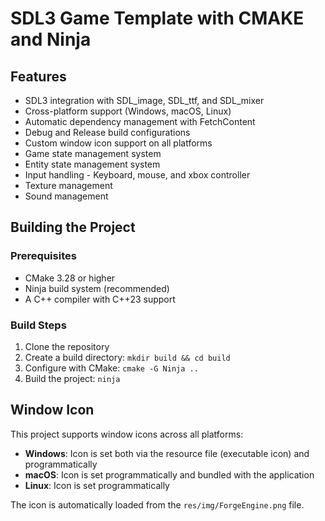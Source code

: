 # SDL3 Game Template with CMAKE and Ninja

## Features

- SDL3 integration with SDL_image, SDL_ttf, and SDL_mixer
- Cross-platform support (Windows, macOS, Linux)
- Automatic dependency management with FetchContent
- Debug and Release build configurations
- Custom window icon support on all platforms
- Game state management system
- Entity state management system
- Input handling - Keyboard, mouse, and xbox controller
- Texture management
- Sound management

## Building the Project

### Prerequisites

- CMake 3.28 or higher
- Ninja build system (recommended)
- A C++ compiler with C++23 support

### Build Steps

1. Clone the repository
2. Create a build directory: `mkdir build && cd build`
3. Configure with CMake: `cmake -G Ninja ..`
4. Build the project: `ninja`

## Window Icon

This project supports window icons across all platforms:

- **Windows**: Icon is set both via the resource file (executable icon) and programmatically
- **macOS**: Icon is set programmatically and bundled with the application
- **Linux**: Icon is set programmatically

The icon is automatically loaded from the `res/img/ForgeEngine.png` file.
